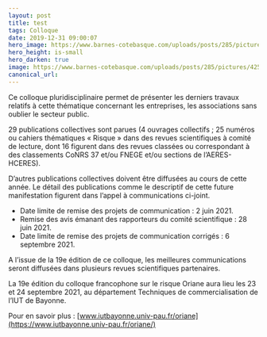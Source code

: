 ```yaml
---
layout: post
title: test
tags: Colloque
date: 2019-12-31 09:00:07
hero_image: https://www.barnes-cotebasque.com/uploads/posts/285/pictures/42586/show_detail_webp.webp?1605257417
hero_height: is-small
hero_darken: true
image: https://www.barnes-cotebasque.com/uploads/posts/285/pictures/42586/show_detail_webp.webp?1605257417
canonical_url:
---
```


Ce colloque pluridisciplinaire permet de présenter les derniers travaux relatifs à cette thématique concernant les entreprises, les associations sans oublier le secteur public. 

29 publications collectives sont parues (4 ouvrages collectifs ; 25 numéros ou cahiers thématiques « Risque » dans des revues scientifiques à comité de lecture, dont 16 figurent dans des revues classées ou correspondant à des classements CoNRS 37 et/ou FNEGE et/ou sections de l’AERES-HCERES). 

D’autres publications collectives doivent être diffusées au cours de cette année. Le détail des publications comme le descriptif de cette future manifestation figurent dans l’appel à communications ci-joint.

* Date limite de remise des projets de communication : 2 juin 2021.
* Remise des avis émanant des rapporteurs du comité scientifique : 28 juin 2021.
* Date limite de remise des projets de communication corrigés : 6 septembre 2021.

A l’issue de la 19e édition de ce colloque, les meilleures communications seront diffusées dans plusieurs revues scientifiques partenaires.

La 19e édition du colloque francophone sur le risque Oriane aura lieu les 23 et 24 septembre 2021, au département Techniques de commercialisation de l’IUT de Bayonne.

Pour en savoir plus : [www.iutbayonne.univ-pau.fr/oriane](https://www.iutbayonne.univ-pau.fr/oriane/)
